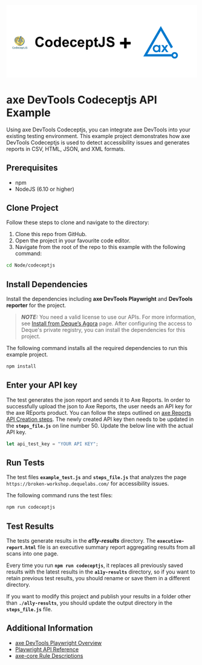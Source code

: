 ![logo](./docs/logo.png)

# axe DevTools Codeceptjs API Example

Using axe DevTools Codeceptjs, you can integrate axe DevTools into your existing testing environment. This example project demonstrates how axe DevTools Codeceptjs is used to detect accessibility issues and generates reports in CSV, HTML, JSON, and XML formats.

## Prerequisites

- npm
- NodeJS (6.10 or higher)

## Clone Project

Follow these steps to clone and navigate to the directory:

1. Clone this repo from GitHub.
2. Open the project in your favourite code editor.
3. Navigate from the root of the repo to this example with the following command:

```sh
cd Node/codeceptjs
```

## Install Dependencies

Install the dependencies including **axe DevTools Playwright** and **DevTools reporter** for the project.

> **_NOTE:_**
> You need a valid license to use our APIs. For more information, see [Install from Deque’s Agora](https://docs.deque.com/devtools-html/4.0.0/en/node-pl-install-agora) page. After configuring the access to Deque's private registry, you can install the dependencies for this project.

The following command installs all the required dependencies to run this example project.

```sh
npm install
```

## Enter your API key

The test generates the json report and sends it to Axe Reports. In order to successfully upload the json to Axe Reports, the user needs an API key for the axe REports product.
You can follow the steps outlined on [axe Reports API Creation steps](https://docs.deque.com/devtools-for-web/4/en/cli-api-key-reports).
The newly created API key then needs to be updated in the **`steps_file.js`** on line number 50. Update the below line with the actual API key.

```js
let api_test_key = "YOUR API KEY";
```

## Run Tests

The test files **`example_test.js`** and **`steps_file.js`** that analyzes the page `https://broken-workshop.dequelabs.com/` for accessibility issues.

The following command runs the test files:

```sh
npm run codeceptjs
```

## Test Results

The tests generate results in the **_a11y-results_** directory.
The **`executive-report.html`** file is an executive summary report aggregating results from all scans into one page.

Every time you run **`npm run codeceptjs`**, it replaces all previously saved results with the latest results in the **`a11y-results`** directory, so if you want to retain previous test results, you should rename or save them in a different directory.

If you want to modify this project and publish your results in a folder other than **`./ally-results`**, you should update the output directory in the **`steps_file.js`** file.

## Additional Information

- [axe DevTools Playwright Overview](https://docs.deque.com/devtools-html/4.0.0/en/node-pl-overview)
- [Playwright API Reference](https://docs.deque.com/devtools-html/4.0.0/en/node-pl-ref-overview)
- [axe-core Rule Descriptions](https://github.com/dequelabs/axe-core/blob/master/doc/rule-descriptions.md)
